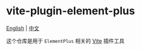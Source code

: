 # vite-plugin-element-plus

[English](README.md) | [中文](README.zh-CN.md)

这个仓库是用于 `ElementPlus` 相关的 [Vite](https://vitejs.dev/) 插件工具
